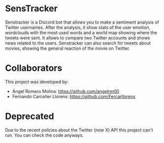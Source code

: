 # SensTracker
Senstracker is a Discord bot that allows you to make a sentiment analysis of Twitter usernames. After the analysis, it show stats of the user emotion, wordclouds with the most used words and a world map showing where the tweets were sent. It allows to compare two Twitter accounts and shows news related to the users.
Senstracker can also search for tweets about movies, showing the general reaction of the movie on Twitter.

# Collaborators
This project was developed by:
- Ángel Romero Molina: https://github.com/angelrm00
- Fernando Carceller Llorens: https://github.com/Fercarllorens

# Deprecated
Due to the recent policies about the Twitter (now X) API this project can't run. You can check the code anyways.
